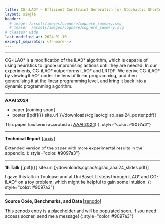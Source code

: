 ```yaml
---
title: CG-iLAO* – Efficient Constraint Generation for Stochastic Shortest Path Problems
layout: single
header:
  # image: /assets/images/cognere/cognere_summary.svg
  # teaser: /assets/images/cognere/cognere_summary.svg
# classes: wide
last_modified_at: 2024-01-10
excerpt_separator: <!--more-->
---
```


----

CG-iLAO* is a modification of the iLAO* algorithm, which is capable of using heuristics to ignore
unpromising actions until they are needed. In our experiments, CG-iLAO* outperforms iLAO* and LRTDP.
We derive CG-iLAO* by viewing iLAO* under the lens of linear programming, and then generalising it
at the linear programming level, and bring it back into a dynamic programming algorithm.

<!--more-->

----

**AAAI 2024**

* paper [coming soon]
* poster [[pdf]({{ site.url }}/downloads/cgilao/cgilao_aaai24_poster.pdf)]

This paper has been accepted at [AAAI 2024](https://aaai.org/aaai-conference/)!
{: style="color: #9097a3"}

----

**Technical Report** [[arxiv]](https://arxiv.org/abs/2401.14636)

Extended version of the paper with more experimental results in the appendix.
{: style="color: #9097a3"}

----

**1h Talk** [[pdf]({{ site.url }}/downloads/cgilao/cgilao_aaai24_slides.pdf)]


I gave this talk in Toulouse and at Uni Basel. It steps through iLAO* and CG-iLAO* on a toy problem, which might be helpful to gain some intuition.
{: style="color: #9097a3"}

---


**Source Code, Benchmarks, and Data** [[zenodo]](https://doi.org/10.5281/zenodo.10344842)

This zenodo entry is a placeholder and will be populated soon. If you need access sooner, send me a message!
{: style="color: #9097a3"}

